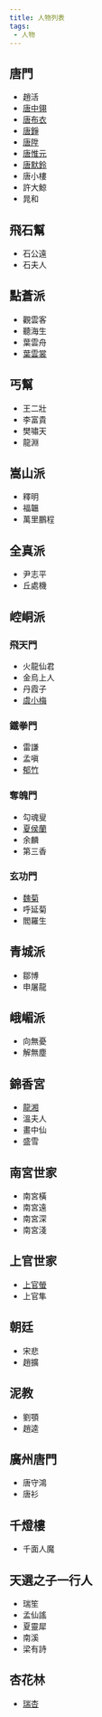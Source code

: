 ```yaml
---
title: 人物列表
tags:
 - 人物
---
```


## 唐門
- 趙活
- [唐中翎](master)
- [唐布衣](brother1)
- [唐錚](brother2)
- [唐陞](brother3)
- [唐惟元](brother4)
- [唐默鈴](sister)
- 唐小樓
- 許大鯨
- 晁和

## 飛石幫
- 石公遠
- 石夫人

## 點蒼派
- 觀雲客
- 聽海生
- 葉雲舟
- [葉雲裳](girl2)

## 丐幫
- 王二壯
- 李富貴
- 樊嘯天
- 龍淵

## 嵩山派
- 釋明
- 福韞
- 萬里鵬程

## 全真派
- 尹志平
- 丘處機

## 崆峒派

### 飛天門
- 火龍仙君
- 金烏上人
- 丹霞子
- [虞小梅](girl5)

### 鐵拳門
- 雷謙
- 孟嗔
- [郁竹](girl7)

### 奪魄門
- 勾魂叟
- [夏侯蘭](girl6)
- 余麟
- 第三香

### 玄功門
- [魏菊](girl8)
- 呼延菊
- 閻羅生

## 青城派
- 鄒博
- 申屠龍

## 峨嵋派
- 向無憂
- 解無塵

## 錦香宮
- [龍湘](girl4)
- 溫夫人
- 畫中仙
- 盛雪

## 南宮世家
- 南宮橫
- 南宮遠
- 南宮深
- 南宮淺

## 上官世家
- [上官螢](girl9)
- 上官隼

## 朝廷
- 宋悲
- 趙擴

## 泥教
- 劉顎
- 趙逵

## 廣州唐門
- 唐守鴻
- 唐衫

## 千燈樓
- 千面人魔

## 天選之子一行人
- 瑞笙
- 孟仙謠
- 夏靈犀
- 南溪
- 梁有詩

## 杏花林
- [瑞杏](girl1)